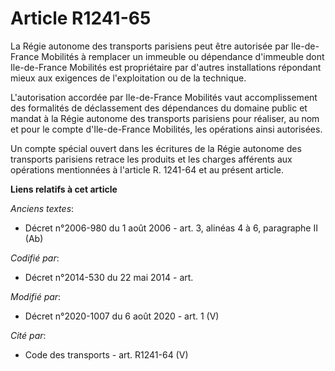# Article R1241-65

La Régie autonome des transports parisiens peut être autorisée par Ile-de-France Mobilités à remplacer un immeuble ou
dépendance d'immeuble dont Ile-de-France Mobilités est propriétaire par d'autres installations répondant mieux aux exigences
de l'exploitation ou de la technique.

L'autorisation accordée par Ile-de-France Mobilités vaut accomplissement des formalités de déclassement des dépendances du
domaine public et mandat à la Régie autonome des transports parisiens pour réaliser, au nom et pour le compte d'Ile-de-France
Mobilités, les opérations ainsi autorisées.

Un compte spécial ouvert dans les écritures de la Régie autonome des transports parisiens retrace les produits et les charges
afférents aux opérations mentionnées à l'article R. 1241-64 et au présent article.

**Liens relatifs à cet article**

_Anciens textes_:

  - Décret n°2006-980 du 1 août 2006 - art. 3, alinéas 4 à 6, paragraphe II (Ab)

_Codifié par_:

  - Décret n°2014-530 du 22 mai 2014 - art.

_Modifié par_:

  - Décret n°2020-1007 du 6 août 2020 - art. 1 (V)

_Cité par_:

  - Code des transports - art. R1241-64 (V)
